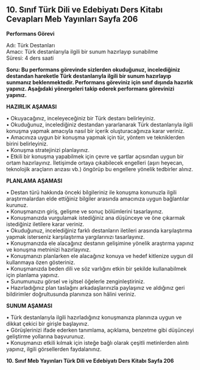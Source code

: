 ## 10. Sınıf Türk Dili ve Edebiyatı Ders Kitabı Cevapları Meb Yayınları Sayfa 206

**Performans Görevi**

Adı: Türk Destanları  
 Amacı: Türk destanlarıyla ilgili bir sunum hazırlayıp sunabilme  
 Süresi: 4 ders saati

**Soru: Bu performans görevinde sizlerden okuduğunuz, incelediğiniz destandan hareketle Türk destanlarıyla ilgili bir sunum hazırlayıp sunmanız beklenmektedir. Performans göreviniz için sınıf dışında hazırlık yapınız. Aşağıdaki yönergeleri takip ederek performans görevinizi yapınız.**

**HAZIRLIK AŞAMASI**

• Okuyacağınız, inceleyeceğiniz bir Türk destanı belirleyiniz.  
 • Okuduğunuz, incelediğiniz destandan yararlanarak Türk destanlarıyla ilgili konuşma yapmak amacıyla nasıl bir içerik oluşturacağınıza karar veriniz.  
 • Amacınıza uygun bir konuşma yapmak için tür, yöntem ve tekniklerden birini belirleyiniz.  
 • Konuşma stratejinizi planlayınız.  
 • Etkili bir konuşma yapabilmek için çevre ve şartlar açısından uygun bir ortam hazırlayınız. İletişimde ortaya çıkabilecek engelleri (aşırı heyecan, teknolojik araçların arızası vb.) öngörüp bu engellere yönelik tedbirler alınız.

**PLANLAMA AŞAMASI**

• Destan türü hakkında önceki bilgileriniz ile konuşma konunuzla ilgili araştırmalardan elde ettiğiniz bilgiler arasında amacınıza uygun bağlantılar kurunuz.  
 • Konuşmanızın giriş, gelişme ve sonuç bölümlerini tasarlayınız.  
 • Konuşmanızda vurgulamak istediğiniz ana düşünceye ve öne çıkarmak istediğiniz iletilere karar veriniz.  
 • Okuduğunuz, incelediğiniz farklı destanların iletileri arasında karşılaştırma yapmak isterseniz karşılaştırma yargılarınızı tasarlayınız.  
 • Konuşmanızda ele alacağınız destanın gelişimine yönelik araştırma yapınız ve konuşma metninizi hazırlayınız.  
 • Konuşmanızı planlarken ele alacağınız konuya ve hedef kitlenize uygun dil kullanmaya özen gösteriniz.  
 • Konuşmanızda beden dili ve söz varlığını etkin bir şekilde kullanabilmek için planlama yapınız.  
 • Sunumunuzu görsel ve işitsel öğelerle zenginleştiriniz.  
 • Hazırladığınız plan taslağını arkadaşlarınızla paylaşınız ve aldığınız geri bildirimler doğrultusunda planınıza son hâlini veriniz.

**SUNUM AŞAMASI**

• Türk destanlarıyla ilgili hazırladığınız konuşmanıza planınıza uygun ve dikkat çekici bir girişle başlayınız.  
 • Görüşlerinizi ifade ederken tanımlama, açıklama, benzetme gibi düşünceyi geliştirme yollarına başvurunuz.  
 • Konuşmanızı etkili kılmak için isteğe bağlı olarak çeşitli metinlerden alıntı yapınız, ilgili görsellerden faydalanınız.

**10. Sınıf Meb Yayınları Türk Dili ve Edebiyatı Ders Kitabı Sayfa 206**